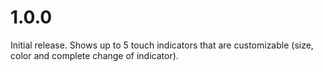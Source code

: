 # 1.0.0

Initial release. Shows up to 5 touch indicators that are customizable (size, color and complete change of indicator).
